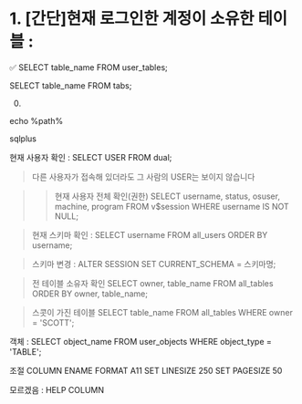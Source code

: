 # 1. [간단]현재 로그인한 계정이 소유한 테이블 : 
✅
SELECT table_name FROM user_tables;

SELECT table_name FROM tabs;


0. 
echo %path%

sqlplus

현재 사용자 확인 : SELECT USER FROM dual;
>다른 사용자가 접속해 있더라도 그 사람의 USER는 보이지 않습니다

>>현재 사용자 전체 확인(권한)
SELECT username, status, osuser, machine, program
FROM v$session
WHERE username IS NOT NULL;

>현재 스키마 확인 : SELECT username FROM all_users ORDER BY username;

>스키마 변경 : ALTER SESSION SET CURRENT_SCHEMA = 스키마명;

>전 테이블 소유자 확인
SELECT owner, table_name FROM all_tables ORDER BY owner, table_name;

>스콧이 가진 테이블
SELECT table_name FROM all_tables WHERE owner = 'SCOTT';

객체 : SELECT object_name FROM user_objects WHERE object_type = 'TABLE';


조절
COLUMN ENAME FORMAT A11
SET LINESIZE 250
SET PAGESIZE 50

모르겠음 : HELP COLUMN



